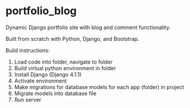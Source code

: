 # portfolio_blog
Dynamic Django portfolio site with blog and comment functionality.

Built from scratch with Python, Django, and Bootstrap.

Build instructions:

1. Load code into folder, navigate to folder
2. Build virtual python environment in folder
3. Install Django (Django 4.1.1)
3. Activate environment
4. Make migrations for database models for each app (folder) in project
5. Migrate models into database file
6. Run server
